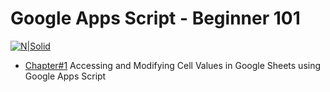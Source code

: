 # Google Apps Script - Beginner 101


[![N|Solid](https://cldup.com/dTxpPi9lDf.thumb.png)](https://nodesource.com/products/nsolid)

- [Chapter#1](Chapter%231.md) Accessing and Modifying Cell Values in Google Sheets using Google Apps Script